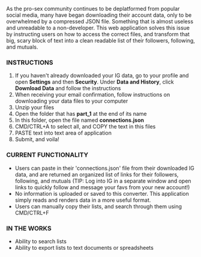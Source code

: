
As the pro-sex community continues to be deplatformed from popular social media, many have began downloading their account data, only to be overwhelmed by a compressed JSON file. Something that is almost useless and unreadable to a non-developer. This web application solves this issue by instructing users on how to access the correct files, and transform that big, scary block of text into a clean readable list of their followers, following, and mutuals.

### INSTRUCTIONS

1. If you haven't already downloaded your IG data, go to your profile and open <b>Settings</b> and then <b>Security</b>. Under <b>Data and History</b>, click <b>Download Data</b> and follow the instructions
2. When receiving your email confirmation, follow instructions on downloading your data files to your computer
3. Unzip your files
4. Open the folder that has <b>part_1</b> at the end of its name
5. In this folder, open the file named <b>connections.json</b>
6. CMD/CTRL+A to select all, and COPY the text in this files
7. PASTE text into text area of application
8. Submit, and voila!

### CURRENT FUNCTIONALITY

- Users can paste in their 'connections.json' file from their downloaded IG data, and are returned an organized list of links for their followers, following, and mutuals (TIP: Log into IG in a separate window and open links to quickly follow and message your favs from your new account!)
- No information is uploaded or saved to this converter. This application simply reads and renders data in a more useful format.
- Users can manually copy their lists, and search through them using CMD/CTRL+F

### IN THE WORKS

- Ability to search lists
- Ability to export lists to text documents or spreadsheets